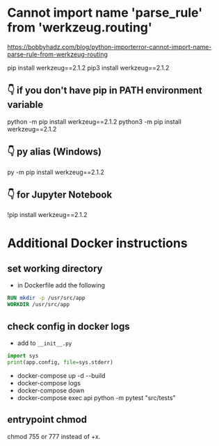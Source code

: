 # Cannot import name 'parse_rule' from 'werkzeug.routing'

https://bobbyhadz.com/blog/python-importerror-cannot-import-name-parse-rule-from-werkzeug-routing


pip install werkzeug==2.1.2
pip3 install werkzeug==2.1.2

## 👇️ if you don't have pip in PATH environment variable
python -m pip install werkzeug==2.1.2
python3 -m pip install werkzeug==2.1.2

## 👇️ py alias (Windows)
py -m pip install werkzeug==2.1.2

## 👇️ for Jupyter Notebook
!pip install werkzeug==2.1.2



# Additional Docker instructions 
## set working directory
- in Dockerfile add the following
```Dockerfile
RUN mkdir -p /usr/src/app
WORKDIR /usr/src/app
```

## check config in docker logs
- add to `__init__.py`
```python
import sys
print(app.config, file=sys.stderr)
```
- docker-compose up -d --build
- docker-compose logs
- docker-compose down
- docker-compose exec api python -m pytest "src/tests"
## entrypoint chmod
 chmod 755 or 777 instead of +x.